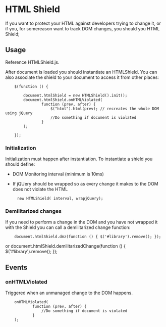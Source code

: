 # HTML Shield

If you want to protect your HTML against developers trying to change it, or if you, for somereason want to track DOM changes, you should you HTML Shield;

## Usage
Reference HTMLShield.js.

After document is loaded you should instantiate an HTMLShield. You can also associate the shield to your document to access it from other places:

	    $(function () {

            document.htmlShield = new HTMLShield().init();
            document.htmlShield.onHTMLViolated(
					function (prev, after) {
						$("html").html(prev); // recreates the whole DOM using jQuery
						//Do something if document is violated
					}
			);

        });

### Initialization

Initialization must happen after instantiation. To instantiate a shield you should define:
* DOM Monitoring interval (minimum is 10ms)
* If jQUery should be wrapped so as every change it makes to the DOM does not violate the HTML

        new HTMLShield( interval, wrapjQuery);

### Demilitarized changes

If you need to perform a change in the DOM and you have not wrapped it with the Shield you can call a demilitarized change function:

		document.htmlShield.dmz(function () { $('#library').remove(); });
or 
		document.htmlShield.demilitarizedChange(function () { $('#library').remove(); });

## Events

### onHTMLViolated

Triggered when an unmanaged change to the DOM happens.

		onHTMLViolated(
				function (prev, after) { 
					//Do something if document is violated
				}
		);